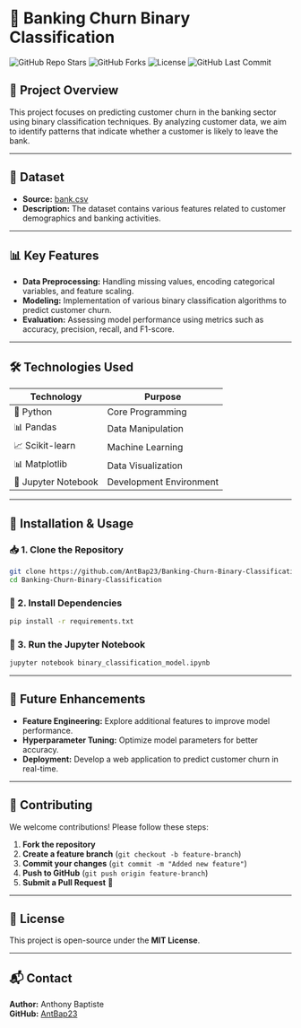 
# 🏦 Banking Churn Binary Classification

![GitHub Repo Stars](https://img.shields.io/github/stars/AntBap23/Banking-Churn-Binary-Classification?style=social)
![GitHub Forks](https://img.shields.io/github/forks/AntBap23/Banking-Churn-Binary-Classification?style=social)
![License](https://img.shields.io/github/license/AntBap23/Banking-Churn-Binary-Classification)
![GitHub Last Commit](https://img.shields.io/github/last-commit/AntBap23/Banking-Churn-Binary-Classification)

## 📌 Project Overview

This project focuses on predicting customer churn in the banking sector using binary classification techniques. By analyzing customer data, we aim to identify patterns that indicate whether a customer is likely to leave the bank.

---

## 📂 Dataset

- **Source:** [bank.csv](./bank.csv)
- **Description:** The dataset contains various features related to customer demographics and banking activities.

---

## 📊 Key Features

- **Data Preprocessing:** Handling missing values, encoding categorical variables, and feature scaling.
- **Modeling:** Implementation of various binary classification algorithms to predict customer churn.
- **Evaluation:** Assessing model performance using metrics such as accuracy, precision, recall, and F1-score.

---

## 🛠️ Technologies Used

| Technology        | Purpose             |
|-------------------|---------------------|
| 🐍 Python         | Core Programming    |
| 📊 Pandas         | Data Manipulation   |
| 📈 Scikit-learn   | Machine Learning    |
| 📊 Matplotlib     | Data Visualization  |
| 📓 Jupyter Notebook | Development Environment |

---

## 🚀 Installation & Usage

### 📥 1. Clone the Repository

```bash
git clone https://github.com/AntBap23/Banking-Churn-Binary-Classification.git
cd Banking-Churn-Binary-Classification
```

### 🔧 2. Install Dependencies

```bash
pip install -r requirements.txt
```

### 🏃 3. Run the Jupyter Notebook

```bash
jupyter notebook binary_classification_model.ipynb
```

---

## 🎯 Future Enhancements

- **Feature Engineering:** Explore additional features to improve model performance.
- **Hyperparameter Tuning:** Optimize model parameters for better accuracy.
- **Deployment:** Develop a web application to predict customer churn in real-time.

---

## 🤝 Contributing

We welcome contributions! Please follow these steps:

1. **Fork the repository**
2. **Create a feature branch** (`git checkout -b feature-branch`)
3. **Commit your changes** (`git commit -m "Added new feature"`)
4. **Push to GitHub** (`git push origin feature-branch`)
5. **Submit a Pull Request** 🚀

---

## 📜 License

This project is open-source under the **MIT License**.

---

## 📬 Contact

**Author:** Anthony Baptiste  
**GitHub:** [AntBap23](https://github.com/AntBap23)




